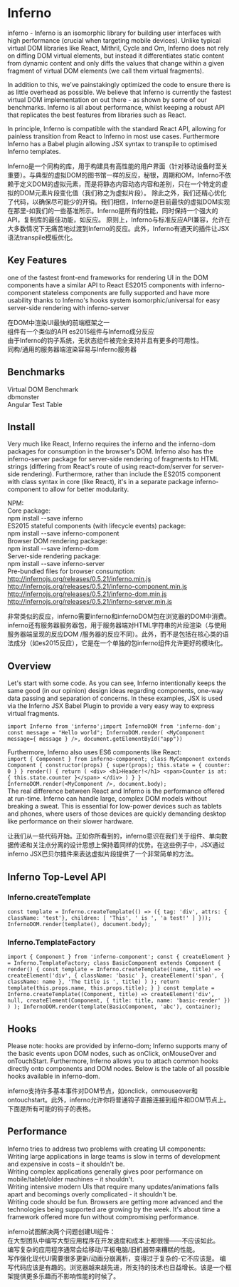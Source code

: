 # Inferno
inferno - Inferno is an isomorphic library for building user interfaces with high performance (crucial when targeting mobile devices). Unlike typical virtual DOM libraries like React, Mithril, Cycle and Om, Inferno does not rely on diffing DOM virtual elements, but instead it differentiates static content from dynamic content and only diffs the values that change within a given fragment of virtual DOM elements (we call them virtual fragments).

In addition to this, we've painstakingly optimized the code to ensure there is as little overhead as possible. We believe that Inferno is currently the fastest virtual DOM implementation on out there - as shown by some of our benchmarks. Inferno is all about performance, whilst keeping a robust API that replicates the best features from libraries such as React.

In principle, Inferno is compatible with the standard React API, allowing for painless transition from React to Inferno in most use cases. Furthermore Inferno has a Babel plugin allowing JSX syntax to transpile to optimised Inferno templates.

Inferno是一个同构的库，用于构建具有高性能的用户界面（针对移动设备时至关重要）。与典型的虚拟DOM的图书馆一样的反应，秘银，周期和OM，Inferno不依赖于定义DOM的虚拟元素，而是将静态内容动态内容和差别，只在一个特定的虚拟的DOM元素片段变化值（我们称之为虚拟片段）。
除此之外，我们还精心优化了代码，以确保尽可能少的开销。我们相信，Inferno是目前最快的虚拟DOM实现在那里-如我们的一些基准所示。Inferno是所有的性能，同时保持一个强大的API，复制库的最佳功能，如反应。
原则上，Inferno与标准反应API兼容，允许在大多数情况下无痛苦地过渡到Inferno的反应。此外，Inferno有通天的插件让JSX语法transpile模板优化。


## Key Features

one of the fastest front-end frameworks for rendering UI in the DOM
components have a similar API to React ES2015 components with inferno-component
stateless components are fully supported and have more usability thanks to Inferno's hooks system
isomorphic/universal for easy server-side rendering with inferno-server

在DOM中渲染UI最快的前端框架之一  
组件有一个类似的API es2015组件与Inferno成分反应  
由于Inferno的钩子系统，无状态组件被完全支持并且有更多的可用性。  
同构/通用的服务器端渲染容易与Inferno服务器

## Benchmarks

Virtual DOM Benchmark  
dbmonster  
Angular Test Table

## Install
Very much like React, Inferno requires the inferno and the inferno-dom packages for consumption in the browser's DOM. Inferno also has the inferno-server package for server-side rendering of fragments to HTML strings (differing from React's route of using react-dom/server for server-side rendering). Furthermore, rather than include the ES2015 component with class syntax in core (like React), it's in a separate package inferno-component to allow for better modularity.

NPM:  
Core package:  
npm install --save inferno  
ES2015 stateful components (with lifecycle events) package:  
npm install --save inferno-component  
Browser DOM rendering package:  
npm install --save inferno-dom  
Server-side rendering package:  
npm install --save inferno-server  
Pre-bundled files for browser consumption:  
http://infernojs.org/releases/0.5.21/inferno.min.js  
http://infernojs.org/releases/0.5.21/inferno-component.min.js
http://infernojs.org/releases/0.5.21/inferno-dom.min.js
http://infernojs.org/releases/0.5.21/inferno-server.min.js

非常类似的反应，inferno需要inferno和infernoDOM包在浏览器的DOM中消费。inferno还有服务器服务器包，用于服务器端对HTML字符串的片段渲染（与使用服务器端呈现的反应DOM /服务器的反应不同）。此外，而不是包括在核心类的语法成分（如es2015反应），它是在一个单独的包inferno组件允许更好的模块化。

## Overview
Let's start with some code. As you can see, Inferno intentionally keeps the same good (in our opinion) design ideas regarding components, one-way data passing and separation of concerns. In these examples, JSX is used via the Inferno JSX Babel Plugin to provide a very easy way to express virtual fragments.

`import Inferno from 'inferno';import InfernoDOM from 'inferno-dom';
const message = "Hello world";
InfernoDOM.render(
  <MyComponent message={ message } />,
  document.getElementById("app"))  `

Furthermore, Inferno also uses ES6 components like React:  
`import { Component } from inferno-component;
class MyComponent extends Component {
  constructor(props) {
    super(props);
    this.state = {
      counter: 0
    }
  }
  render() {
    return (
      <div>
        <h1>Header!</h1>
        <span>Counter is at: { this.state.counter }</span>
      </div>
    )
  }
}
InfernoDOM.render(<MyComponent />, document.body);`  
The real difference between React and Inferno is the performance offered at run-time. Inferno can handle large, complex DOM models without breaking a sweat. This is essential for low-power devices such as tablets and phones, where users of those devices are quickly demanding desktop like performance on their slower hardware.

让我们从一些代码开始。正如你所看到的，inferno意识在我们关于组件、单向数据传递和关注点分离的设计思想上保持着同样的优势。在这些例子中，JSX通过inferno JSX巴贝尔插件来表达虚拟片段提供了一个非常简单的方法。

## Inferno Top-Level API
###  Inferno.createTemplate
`const template = Inferno.createTemplate(() => ({
  tag: 'div',
  attrs: { className: 'test'},
  children: [
    'This', ' is ', 'a test!'
  ]
}));
InfernoDOM.render(template(), document.body);`
### Inferno.TemplateFactory
`import { Component } from 'inferno-component';
const { createElement } = Inferno.TemplateFactory;
class BasicComponent extends Component {
    render() {
        const template = Inferno.createTemplate((name, title) =>
            createElement('div', {
                    className: 'basic'
                },
                createElement('span', {
                    className: name
                }, 'The title is ', title)
            )
        );
        return template(this.props.name, this.props.title);
    }
}
const template = Inferno.createTemplate((Component, title) =>
    createElement('div', null,
        createElement(Component, {
            title: title,
            name: 'basic-render'
        })
    )
);
InfernoDOM.render(template(BasicComponent, 'abc'), container);`

## Hooks
Please note: hooks are provided by inferno-dom;
Inferno supports many of the basic events upon DOM nodes, such as onClick, onMouseOver and onTouchStart. Furthermore, Inferno allows you to attach common hooks directly onto components and DOM nodes. Below is the table of all possible hooks available in inferno-dom.

inferno支持许多基本事件对DOM节点，如onclick，onmouseover和ontouchstart。此外，inferno允许你将普通钩子直接连接到组件和DOM节点上。下面是所有可能的钩子的表格。

## Performance
Inferno tries to address two problems with creating UI components:  
Writing large applications in large teams is slow in terms of   development and expensive in costs – it shouldn't be.  
Writing complex applications generally gives poor performance on   mobile/tablet/older machines – it shouldn't.  
Writing intensive modern UIs that require many updates/animations   falls apart and becomings overly complicated - it shouldn't be.  
Writing code should be fun. Browsers are getting more advanced and the technologies being supported are growing by the week. It's about time a framework offered more fun without compromising performance.

inferno试图解决两个问题创建UI组件：  
在大型团队中编写大型应用程序在开发速度和成本上都很慢——不应该如此。  
编写复杂的应用程序通常会给移动/平板电脑/旧机器带来糟糕的性能。  
写作强化现代UI需要很多更新/动画分崩离析，变得过于复杂的-它不应该是。  编写代码应该是有趣的。浏览器越来越先进，所支持的技术也日益增长。该是一个框架提供更多乐趣而不影响性能的时候了。